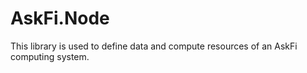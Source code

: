 # AskFi.Node

This library is used to define data and compute resources of an AskFi computing system.
